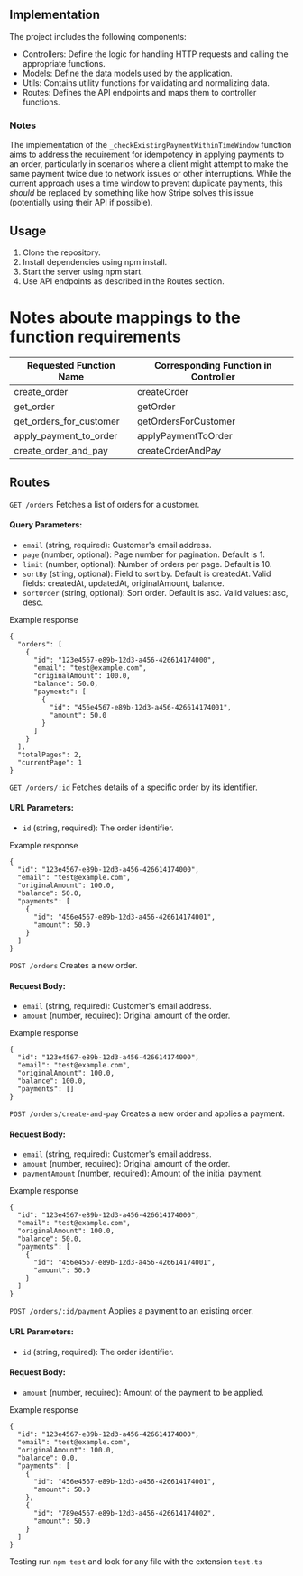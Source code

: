 ## Implementation
The project includes the following components:

* Controllers: Define the logic for handling HTTP requests and calling the appropriate functions.
* Models: Define the data models used by the application.
* Utils: Contains utility functions for validating and normalizing data.
* Routes: Defines the API endpoints and maps them to controller functions.

### Notes

The implementation of the `_checkExistingPaymentWithinTimeWindow` function aims to address the requirement for idempotency in applying payments to an order, particularly in scenarios where a client might attempt to make the same payment twice due to network issues or other interruptions. While the current approach uses a time window to prevent duplicate payments, this _should_ be replaced by something like how Stripe solves this issue (potentially using their API if possible).

## Usage
1. Clone the repository.
2. Install dependencies using npm install.
3. Start the server using npm start.
4. Use API endpoints as described in the Routes section.


# Notes aboute mappings to the function requirements
| Requested Function Name | Corresponding Function in Controller |
|-------------------------|--------------------------------------|
| create_order            | createOrder                          |
| get_order               | getOrder                             |
| get_orders_for_customer | getOrdersForCustomer                |
| apply_payment_to_order  | applyPaymentToOrder                 |
| create_order_and_pay    | createOrderAndPay                    |

## Routes
`GET /orders`
Fetches a list of orders for a customer.
#### Query Parameters:
* `email` (string, required): Customer's email address.
* `page` (number, optional): Page number for pagination. Default is 1.
* `limit` (number, optional): Number of orders per page. Default is 10.
* `sortBy` (string, optional): Field to sort by. Default is createdAt. Valid fields: createdAt, updatedAt, originalAmount, balance.
* `sortOrder` (string, optional): Sort order. Default is asc. Valid values: asc, desc.

Example response 
```
{
  "orders": [
    {
      "id": "123e4567-e89b-12d3-a456-426614174000",
      "email": "test@example.com",
      "originalAmount": 100.0,
      "balance": 50.0,
      "payments": [
        {
          "id": "456e4567-e89b-12d3-a456-426614174001",
          "amount": 50.0
        }
      ]
    }
  ],
  "totalPages": 2,
  "currentPage": 1
}

```

`GET /orders/:id`
Fetches details of a specific order by its identifier.

#### URL Parameters:
* `id` (string, required): The order identifier.

Example response 
```
{
  "id": "123e4567-e89b-12d3-a456-426614174000",
  "email": "test@example.com",
  "originalAmount": 100.0,
  "balance": 50.0,
  "payments": [
    {
      "id": "456e4567-e89b-12d3-a456-426614174001",
      "amount": 50.0
    }
  ]
}

```

`POST /orders`
Creates a new order.

#### Request Body:
* `email` (string, required): Customer's email address.
* `amount` (number, required): Original amount of the order.

Example response
```
{
  "id": "123e4567-e89b-12d3-a456-426614174000",
  "email": "test@example.com",
  "originalAmount": 100.0,
  "balance": 100.0,
  "payments": []
}

```

`POST /orders/create-and-pay`
Creates a new order and applies a payment.

#### Request Body:
* `email` (string, required): Customer's email address.
* `amount` (number, required): Original amount of the order.
* `paymentAmount` (number, required): Amount of the initial payment.

Example response
```
{
  "id": "123e4567-e89b-12d3-a456-426614174000",
  "email": "test@example.com",
  "originalAmount": 100.0,
  "balance": 50.0,
  "payments": [
    {
      "id": "456e4567-e89b-12d3-a456-426614174001",
      "amount": 50.0
    }
  ]
}

```

`POST /orders/:id/payment`
Applies a payment to an existing order.

#### URL Parameters:
* `id` (string, required): The order identifier.
#### Request Body:
* `amount` (number, required): Amount of the payment to be applied.

Example response
```
{
  "id": "123e4567-e89b-12d3-a456-426614174000",
  "email": "test@example.com",
  "originalAmount": 100.0,
  "balance": 0.0,
  "payments": [
    {
      "id": "456e4567-e89b-12d3-a456-426614174001",
      "amount": 50.0
    },
    {
      "id": "789e4567-e89b-12d3-a456-426614174002",
      "amount": 50.0
    }
  ]
}

```
Testing
run `npm test` and look for any file with the extension `test.ts`
